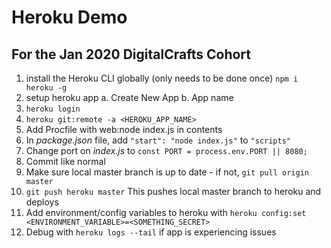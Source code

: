 # Heroku Demo
## For the Jan 2020 DigitalCrafts Cohort

1. install the Heroku CLI globally (only needs to be done once) `npm i heroku -g`
2. setup heroku app 
    a. Create New App 
    b. App name
3. `heroku login`
4. `heroku git:remote -a <HEROKU_APP_NAME>`
5. Add Procfile with web:node index.js in contents
6. In *package.json* file, add `"start": "node index.js"` to `"scripts"`
7. Change port on *index.js* to `const PORT = process.env.PORT || 8080;`
8. Commit like normal
9. Make sure local master branch is up to date - if not, `git pull origin master`
10. `git push heroku master` This pushes local master branch to heroku and deploys
11. Add environment/config variables to heroku with `heroku config:set <ENVIRONMENT_VARIABLE>=<SOMETHING_SECRET>`
11. Debug with `heroku logs --tail` if app is experiencing issues